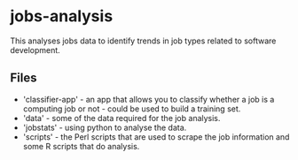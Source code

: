 # jobs-analysis
This analyses jobs data to identify trends in job types related to software development.

## Files

* 'classifier-app' - an app that allows you to classify whether a job is a computing job or not - could be used to build a training set.
* 'data' - some of the data required for the job analysis.
* 'jobstats' - using python to analyse the data.
* 'scripts' - the Perl scripts that are used to scrape the job information and some R scripts that do analysis.

